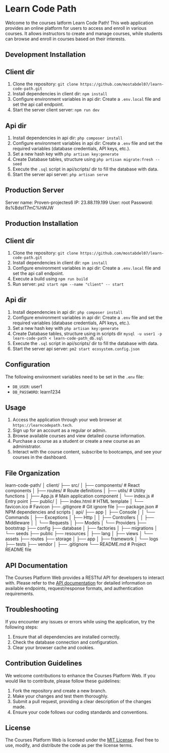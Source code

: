 # Learn Code Path

Welcome to the courses latform Learn Code Path! This web application provides an online platform for users to access and enroll in various courses. It allows instructors to create and manage courses, while students can browse and enroll in courses based on their interests.

## Development Installation

## Client dir

1. Clone the repository: `git clone https://github.com/mostabdel07/learn-code-path.git`
2. Install dependencies in client dir: `npm install`
3. Configure environment variables in api dir: Create a `.env.local` file and set the api call endpoint.
4. Start the server client server: `npm run dev`

## Api dir

1. Install dependencies in api dir: `php composer install`
2. Configure environment variables in api dir: Create a `.env` file and set the required variables (database credentials, API keys, etc.).
3. Set a new hash key with `php artisan key:generate`
4. Create Database tables, structure using `php artisan migrate:fresh --seed`
5. Execute the `.sql` script in api/scripts/ dir to fill the database with data.
6. Start the server api server: `php artisan serve`

## Production Server

Server name: Proven-projectes6
IP: 23.88.119.199
User: root
Password: 8s%BdstT7mC%hWJW

## Production Installation

## Client dir

1. Clone the repository: `git clone https://github.com/mostabdel07/learn-code-path.git`
2. Install dependencies in client dir: `npm install`
3. Configure environment variables in api dir: Create a `.env.local` file and set the api call endpoint.
4. Execute a build using `npm run build`
5. Run server: `pm2 start npm --name "client" -- start`

## Api dir

1. Install dependencies in api dir: `php composer install`
2. Configure environment variables in api dir: Create a `.env` file and set the required variables (database credentials, API keys, etc.).
3. Set a new hash key with `php artisan key:generate`
4. Create Database tables, structure using in scripts dir `mysql -u user1 -p learn-code-path < learn-code-path_db.sql`
5. Execute the `.sql` script in api/scripts/ dir to fill the database with data.
6. Start the server api server: `pm2 start ecosystem.config.json`

## Configuration

The following environment variables need to be set in the `.env` file:

- `DB_USER`: user1
- `DB_PASSWORD`: learn1234

## Usage

1. Access the application through your web browser at `https://learncodepath.tech`.
2. Sign up for an account as a regular or admin.
3. Browse available courses and view detailed course information.
4. Purchase a course as a student or create a new course as an administrator.
5. Interact with the course content, subscribe to bootcamps, and see your courses in the dashboard.

## File Organization

learn-code-path/
│
client/
├── src/
│ ├── components/ # React components
│ ├── routes/ # Route definitions
│ ├── utils/ # Utility functions
│ ├── App.js # Main application component
│ └── index.js # Entry point
├── public/
│ ├── index.html # HTML template
│ └── favicon.ico # Favicon
├── .gitignore # Git ignore file
├── package.json # NPM dependencies and scripts
│
api/
├── app
│ ├── Console
│ │ └── Commands
│ ├── Exceptions
│ ├── Http
│ │ ├── Controllers
│ │ ├── Middleware
│ │ └── Requests
│ ├── Models
│ └── Providers
├── bootstrap
├── config
├── database
│ ├── factories
│ ├── migrations
│ └── seeds
├── public
├── resources
│ ├── lang
│ ├── views
│ └── assets
├── routes
├── storage
│ ├── app
│ ├── framework
│ └── logs
├── tests
├── vendor
│
├── .gitignore
└── README.md # Project README file

## API Documentation

The Courses Platform Web provides a RESTful API for developers to interact with. Please refer to the [API documentation](api-docs.md) for detailed information on available endpoints, request/response formats, and authentication requirements.

## Troubleshooting

If you encounter any issues or errors while using the application, try the following steps:

1. Ensure that all dependencies are installed correctly.
2. Check the database connection and configuration.
3. Clear your browser cache and cookies.

## Contribution Guidelines

We welcome contributions to enhance the Courses Platform Web. If you would like to contribute, please follow these guidelines:

1. Fork the repository and create a new branch.
2. Make your changes and test them thoroughly.
3. Submit a pull request, providing a clear description of the changes made.
4. Ensure your code follows our coding standards and conventions.

## License

The Courses Platform Web is licensed under the [MIT License](LICENSE). Feel free to use, modify, and distribute the code as per the license terms.
